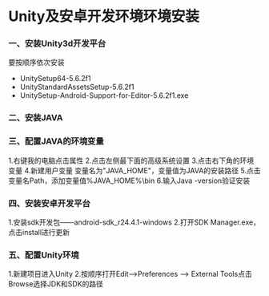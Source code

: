 # Unity及安卓开发环境环境安装
### 一、安装Unity3d开发平台
要按顺序依次安装
+ UnitySetup64-5.6.2f1
+ UnityStandardAssetsSetup-5.6.2f1
+ UnitySetup-Android-Support-for-Editor-5.6.2f1.exe

### 二、安装JAVA
### 三、配置JAVA的环境变量
1.右键我的电脑点击属性
2.点击左侧最下面的高级系统设置
3.点击右下角的环境变量
4.新建用户变量 变量名为"JAVA_HOME"，变量值为JAVA的安装路径
5.点击变量名Path，添加变量值%JAVA_HOME%\bin
6.输入Java -version验证安装
### 四、安装安卓开发平台
1.安装sdk开发包——android-sdk_r24.4.1-windows
2.打开SDK Manager.exe，点击install进行更新
### 五、配置Unity环境
1.新建项目进入Unity
2.按顺序打开Edit-->Preferences --> External Tools点击Browse选择JDK和SDK的路径
